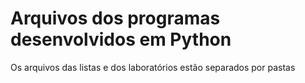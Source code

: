 # Arquivos dos programas desenvolvidos em Python

Os arquivos das listas e dos laboratórios estão separados por pastas
